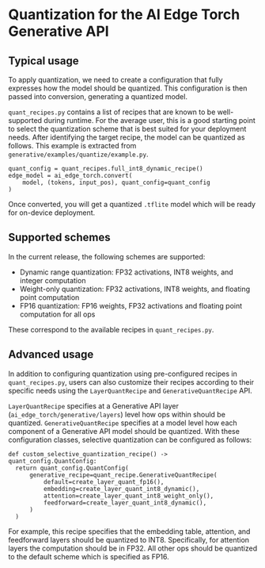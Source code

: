 # Quantization for the AI Edge Torch Generative API

## Typical usage

To apply quantization, we need to create a configuration that fully expresses how the model should be quantized. This configuration is then passed into conversion, generating a quantized model.

`quant_recipes.py` contains a list of recipes that are known to be well-supported during runtime. For the average user, this is a good starting point to select the quantization scheme that is best suited for your deployment needs. After identifying the target recipe, the model can be quantized as follows. This example is extracted from `generative/examples/quantize/example.py`.

```
quant_config = quant_recipes.full_int8_dynamic_recipe()
edge_model = ai_edge_torch.convert(
    model, (tokens, input_pos), quant_config=quant_config
)
```
Once converted, you will get a quantized `.tflite` model which will be ready for on-device deployment.

## Supported schemes

In the current release, the following schemes are supported:

* Dynamic range quantization: FP32 activations, INT8 weights, and integer computation
* Weight-only quantization: FP32 activations, INT8 weights, and floating point computation
* FP16 quantization: FP16 weights, FP32 activations and floating point computation for all ops

These correspond to the available recipes in `quant_recipes.py`.

## Advanced usage

In addition to configuring quantization using pre-configured recipes in `quant_recipes.py`, users can also customize their recipes according to their specific needs using the `LayerQuantRecipe` and `GenerativeQuantRecipe` API.

`LayerQuantRecipe` specifies at a Generative API layer (`ai_edge_torch/generative/layers`) level how ops within should be quantized. `GenerativeQuantRecipe` specifies at a model level how each component of a Generative API model should be quantized. With these configuration classes, selective quantization can be configured as follows:

```
def custom_selective_quantization_recipe() -> quant_config.QuantConfig:
  return quant_config.QuantConfig(
      generative_recipe=quant_recipe.GenerativeQuantRecipe(
          default=create_layer_quant_fp16(),
          embedding=create_layer_quant_int8_dynamic(),
          attention=create_layer_quant_int8_weight_only(),
          feedforward=create_layer_quant_int8_dynamic(),
      )
  )
```

For example, this recipe specifies that the embedding table, attention, and feedforward layers should be quantized to INT8. Specifically, for attention layers the computation should be in FP32. All other ops should be quantized to the default scheme which is specified as FP16.
